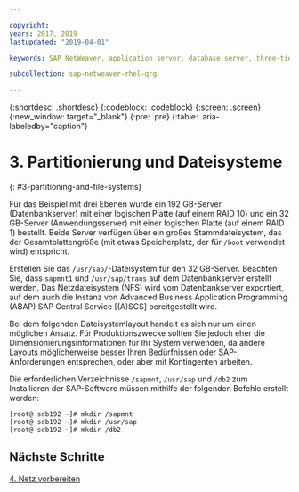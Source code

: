 ```yaml
---

copyright:
years: 2017, 2019
lastupdated: "2019-04-01"

keywords: SAP NetWeaver, application server, database server, three-tier

subcollection: sap-netweaver-rhel-qrg

---
```


{:shortdesc: .shortdesc}
{:codeblock: .codeblock}
{:screen: .screen}
{:new_window: target="_blank"}
{:pre: .pre}
{:table: .aria-labeledby="caption"}

# 3. Partitionierung und Dateisysteme
{: #3-partitioning-and-file-systems}

Für das Beispiel mit drei Ebenen wurde ein 192 GB-Server (Datenbankserver) mit einer logischen Platte (auf einem RAID 10) und ein 32 GB-Server (Anwendungsserver) mit einer logischen Platte (auf einem RAID 1) bestellt. Beide Server verfügen über ein großes Stammdateisystem, das der Gesamtplattengröße (mit etwas Speicherplatz, der für `/boot` verwendet wird) entspricht.

Erstellen Sie das `/usr/sap/`-Dateisystem für den 32 GB-Server. Beachten Sie, dass `sapmnt1` und `/usr/sap/trans` auf dem Datenbankserver erstellt werden. Das Netzdateisystem (NFS) wird vom Datenbankserver exportiert, auf dem auch die Instanz von Advanced Business Application Programming (ABAP) SAP Central Service [(A)SCS] bereitgestellt wird.

Bei dem folgenden Dateisystemlayout handelt es sich nur um einen möglichen Ansatz. Für Produktionszwecke sollten Sie jedoch eher die Dimensionierungsinformationen für Ihr System verwenden, da andere Layouts möglicherweise besser Ihren Bedürfnissen oder SAP-Anforderungen entsprechen, oder aber mit Kontingenten arbeiten.

Die erforderlichen Verzeichnisse `/sapmnt`, `/usr/sap` und `/db2` zum Installieren der SAP-Software müssen mithilfe der folgenden Befehle erstellt werden:
```
[root@ sdb192 ~]# mkdir /sapmnt
[root@ sdb192 ~]# mkdir /usr/sap
[root@ sdb192 ~]# mkdir /db2
```

## Nächste Schritte

[4. Netz vorbereiten](/docs/infrastructure/sap-netweaver-rhel-qrg?topic=sap-netweaver-rhel-qrg-network#network)
